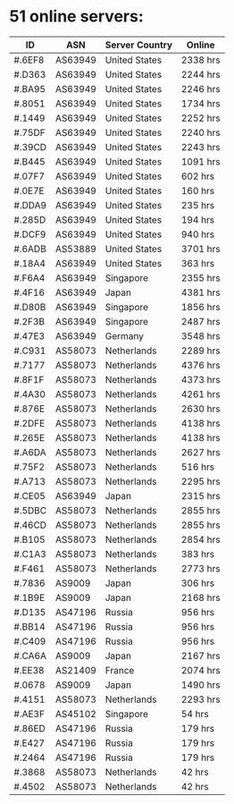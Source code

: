 # 51 online servers:

| ID | ASN | Server Country | Online |
| ------ | ------ | ------ | ------ |
| #.6EF8 | AS63949 | United States | 2338 hrs |
| #.D363 | AS63949 | United States | 2244 hrs |
| #.BA95 | AS63949 | United States | 2246 hrs |
| #.8051 | AS63949 | United States | 1734 hrs |
| #.1449 | AS63949 | United States | 2252 hrs |
| #.75DF | AS63949 | United States | 2240 hrs |
| #.39CD | AS63949 | United States | 2243 hrs |
| #.B445 | AS63949 | United States | 1091 hrs |
| #.07F7 | AS63949 | United States | 602 hrs |
| #.0E7E | AS63949 | United States | 160 hrs |
| #.DDA9 | AS63949 | United States | 235 hrs |
| #.285D | AS63949 | United States | 194 hrs |
| #.DCF9 | AS63949 | United States | 940 hrs |
| #.6ADB | AS53889 | United States | 3701 hrs |
| #.18A4 | AS63949 | United States | 363 hrs |
| #.F6A4 | AS63949 | Singapore | 2355 hrs |
| #.4F16 | AS63949 | Japan | 4381 hrs |
| #.D80B | AS63949 | Singapore | 1856 hrs |
| #.2F3B | AS63949 | Singapore | 2487 hrs |
| #.47E3 | AS63949 | Germany | 3548 hrs |
| #.C931 | AS58073 | Netherlands | 2289 hrs |
| #.7177 | AS58073 | Netherlands | 4376 hrs |
| #.8F1F | AS58073 | Netherlands | 4373 hrs |
| #.4A30 | AS58073 | Netherlands | 4261 hrs |
| #.876E | AS58073 | Netherlands | 2630 hrs |
| #.2DFE | AS58073 | Netherlands | 4138 hrs |
| #.265E | AS58073 | Netherlands | 4138 hrs |
| #.A6DA | AS58073 | Netherlands | 2627 hrs |
| #.75F2 | AS58073 | Netherlands | 516 hrs |
| #.A713 | AS58073 | Netherlands | 2295 hrs |
| #.CE05 | AS63949 | Japan | 2315 hrs |
| #.5DBC | AS58073 | Netherlands | 2855 hrs |
| #.46CD | AS58073 | Netherlands | 2855 hrs |
| #.B105 | AS58073 | Netherlands | 2854 hrs |
| #.C1A3 | AS58073 | Netherlands | 383 hrs |
| #.F461 | AS58073 | Netherlands | 2773 hrs |
| #.7836 | AS9009 | Japan | 306 hrs |
| #.1B9E | AS9009 | Japan | 2168 hrs |
| #.D135 | AS47196 | Russia | 956 hrs |
| #.BB14 | AS47196 | Russia | 956 hrs |
| #.C409 | AS47196 | Russia | 956 hrs |
| #.CA6A | AS9009 | Japan | 2167 hrs |
| #.EE38 | AS21409 | France | 2074 hrs |
| #.0678 | AS9009 | Japan | 1490 hrs |
| #.4151 | AS58073 | Netherlands | 2293 hrs |
| #.AE3F | AS45102 | Singapore | 54 hrs |
| #.86ED | AS47196 | Russia | 179 hrs |
| #.E427 | AS47196 | Russia | 179 hrs |
| #.2464 | AS47196 | Russia | 179 hrs |
| #.3868 | AS58073 | Netherlands | 42 hrs |
| #.4502 | AS58073 | Netherlands | 42 hrs |

